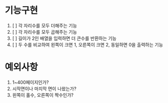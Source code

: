 # 기능구현

1. [ ] 각 자리수를 모두 더해주는 기능
2. [ ] 각 자리수를 모두 곱해주는 기능
3. [ ] 길이가 2인 배열을 입력하면 더 큰수를 반환하는 기능
4. [ ] 두 수를 비교하여 왼쪽이 크면 1, 오른쪽이 크면 2, 동일하면 0을 출력하는 기능

# 예외사항

1. 1~400페이지인가?
2. 시작면이나 마지막 면이 나왔는가?
3. 왼쪽이 홀수, 오른쪽이 짝수인가?
